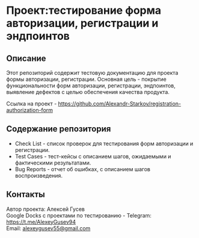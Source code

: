 # Проект:тестирование форма авторизации, регистрации и эндпоинтов

## Описание

Этот репозиторий содержит тестовую документацию для проекта формы авторизации, регистрации. Основная цель - покрытие функциональности форм авторизации, регистрации, эндпоинтов, выявление дефектов с целью обеспечения качества продукта.

Ссылка на проект - https://github.com/Alexandr-Starkov/registration-authorization-form

## Содержание репозитория 
- Check List - список проверок для тестирования форм авторизации и регистрации.  
- Test Cases - тест-кейсы с описанием шагов, ожидаемыми и фактическими результатами.  
- Bug Reports - отчет об ошибках, с описанием шагов воспроизведения.  

## Контакты
Автор проекта: Алексей Гусев  
Google Docks с проектами по тестированию -
Telegram: https://t.me/AlexeyGusev94  
Email: alexeygusev55@gmail.com  